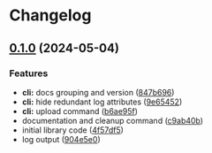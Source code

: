 # Changelog

## [0.1.0](https://github.com/apricote/hcloud-upload-image/compare/v0.0.1...v0.1.0) (2024-05-04)


### Features

* **cli:** docs grouping and version ([847b696](https://github.com/apricote/hcloud-upload-image/commit/847b696c74ce67c2f18aaa69af60f6c0c5b736c4))
* **cli:** hide redundant log attributes ([9e65452](https://github.com/apricote/hcloud-upload-image/commit/9e654521ae12debf40f181dfe291ad4ded0f7524))
* **cli:** upload command ([b6ae95f](https://github.com/apricote/hcloud-upload-image/commit/b6ae95f55ba134f5ef124d377ed3ad0a556b8cf4))
* documentation and cleanup command ([c9ab40b](https://github.com/apricote/hcloud-upload-image/commit/c9ab40b539bc51ea2611bb0b58ab8aef4ec06eea))
* initial library code ([4f57df5](https://github.com/apricote/hcloud-upload-image/commit/4f57df5b66ed1391155792758737b8f54b7ef2ab))
* log output ([904e5e0](https://github.com/apricote/hcloud-upload-image/commit/904e5e0bed6ba87e0f4063c27a0678a9c85b7371))
